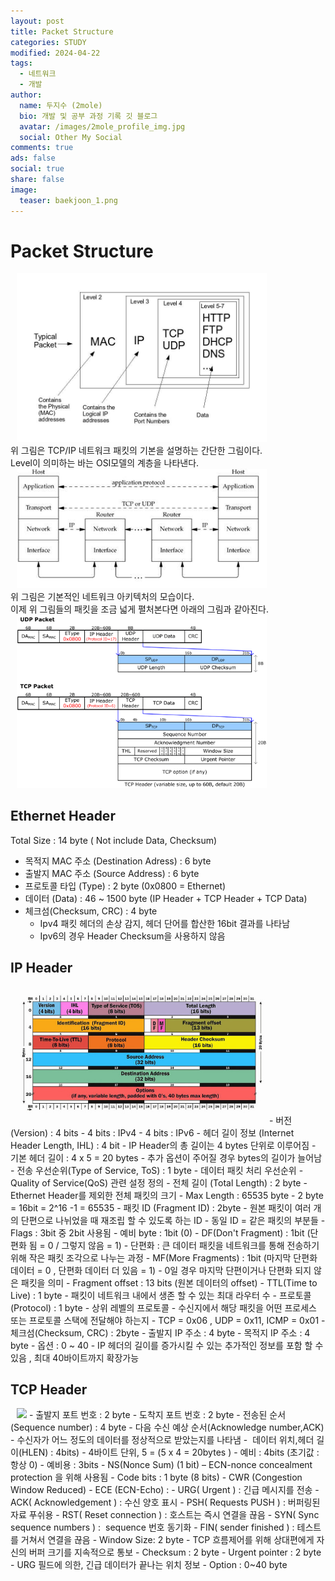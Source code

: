 ```yaml
---
layout: post
title: Packet Structure
categories: STUDY
modified: 2024-04-22
tags:
  - 네트워크
  - 개발
author:
  name: 두지수 (2mole)
  bio: 개발 및 공부 과정 기록 깃 블로그
  avatar: /images/2mole_profile_img.jpg
  social: Other My Social
comments: true
ads: false
social: true
share: false
image:
  teaser: baekjoon_1.png
---
```

# Packet Structure
<img src="/images/pcap/networkpacket.jpg" style= "width:400px; margin-left:10px"/><br>
위 그림은 TCP/IP 네트워크 패킷의 기본을 설명하는 간단한 그림이다.<br>
Level이 의미하는 바는 OSI모델의 계층을 나타낸다.<br>
<img src="/images/pcap/tcpdump-logical-representation.png" style= "width:400px; margin-left:10px"/><br>
위 그림은 기본적인 네트워크 아키텍처의 모습이다.<br>
이제 위 그림들의 패킷을 조금 넓게 펼처본다면 아래의 그림과 같아진다.<br>
<img src="/images/pcap/networkpacket_structer.png" style= "width:400px; margin-left:10px"/><br>
## Ethernet Header
Total Size : 14 byte ( Not include Data, Checksum)
- 목적지 MAC 주소 (Destination Adress) : 6 byte
- 출발지 MAC 주소 (Source Address) : 6 byte
- 프로토콜 타입 (Type) : 2 byte (0x0800 = Ethernet)
- 데이터 (Data) : 46 ~ 1500 byte (IP Header + TCP Header + TCP Data) 
- 체크섬(Checksum, CRC) : 4 byte
	- Ipv4 패킷 헤더의 손상 감지, 헤더 단어를 합산한 16bit 결과를 나타남
	- Ipv6의 경우 Header Checksum을 사용하지 않음

## IP Header
<img src="/images/pcap/ip_header.png" style= "width:400px; margin-left:10px"/>
- 버전(Version) : 4 bits
	- 4 bits : IPv4
	- 4 bits : IPv6
- 헤더 길이 정보 (Internet Header Length, IHL) : 4 bit
	- IP Header의 총 길이는 4 bytes 단위로 이루어짐
	- 기본 헤더 길이 : 4 x 5 = 20 bytes
	- 추가 옵션이 주어질 경우 bytes의 길이가 늘어남
- 전송 우선순위(Type of Service, ToS) : 1 byte
	- 데이터 패킷 처리 우선순위
	- Quality of Service(QoS) 관련 설정 정의
- 전체 길이 (Total Length) : 2 byte
	- Ethernet Header를 제외한 전체 패킷의 크기
	- Max Length : 65535 byte
		- 2 byte = 16bit = 2^16 -1 = 65535
- 패킷 ID (Fragment ID) : 2byte
	- 원본 패킷이 여러 개의 단편으로 나뉘었을 때 재조립 할 수 있도록 하는 ID
	- 동일 ID = 같은 패킷의 부분들
- Flags : 3bit 중 2bit 사용됨
	- 예비 byte : 1bit (0)
	- DF(Don't Fragment) : 1bit (단편화 됨 = 0 / 그렇지 않음 = 1)
		- 단편화 : 큰 데이터 패킷을 네트워크를 통해 전송하기 위해 작은 패킷 조각으로 나누는 과정
	- MF(More Fragments) : 1bit (마지막 단편화 데이터 = 0 , 단편화 데이터 더 있음 = 1)
		- 0일 경우 마지막 단편이거나 단편화 되지 않은 패킷을 의미
	- Fragment offset : 13 bits (원본 데이터의 offset)
- TTL(Time to Live) : 1 byte
	- 패킷이 네트워크 내에서 생존 할 수 있는 최대 라우터 수
- 프로토콜(Protocol) : 1 byte 
	- 상위 레벨의 프로토콜 
	- 수신지에서 해당 패킷을 어떤 프로세스 또는 프로토콜 스택에 전달해야 하는지
	- TCP = 0x06 , UDP = 0x11, ICMP = 0x01
- 체크섬(Checksum, CRC) : 2byte
- 출발지 IP 주소 : 4 byte
- 목적지 IP 주소 : 4 byte
- 옵션 : 0 ~ 40
	- IP 헤더의 길이를 증가시킬 수 있는 추가적인 정보를 포함 할 수 있음 , 최대 40바이트까지 확장가능

## TCP Header
<img src="/images/pcap/tcp_header.jpg" style= "width:400px; margin-left:10px"/>
- 출발지 포트 번호 : 2 byte
- 도착지 포트 번호 : 2 byte
- 전송된 순서 (Sequence number) : 4 byte
- 다음 수신 예상 순서(Acknowledge number,ACK)
	- 수신자가 어느 정도의 데이터를 정상적으로 받았는지를 나타냄
-  데이터 위치,헤더 길이(HLEN) : 4bits)
	- 4바이트 단위, 5 = (5 x 4 = 20bytes ) 
-  예비 : 4bits (초기값 : 항상 0)
	- 예비용 : 3bits  
	- NS(Nonce Sum) (1 bit) – ECN-nonce concealment protection 을 위해 사용됨
- Code bits : 1 byte (8 bits)
	- CWR (Congestion Window Reduced)  
	- ECE (ECN-Echo) :  
	- URG( Urgent ) : 긴급 메시지를 전송  
	- ACK( Acknowledgement ) : 수신 양호 표시 
	- PSH( Requests PUSH ) : 버퍼링된 자료 푸쉬용
	- RST( Reset connection ) : 호스트는 즉시 연결을 끊음  
	- SYN( Sync sequence numbers ) :  sequence 번호 동기화  
	- FIN( sender finished ) : 테스트를 거쳐서 연결을 끊음 
- Window Size: 2 byte
	- TCP 흐름제어를 위해 상대편에게 자신의 버퍼 크기를 지속적으로 통보
- Checksum : 2  byte
- Urgent pointer : 2 byte 
	- URG 필드에 의한, 긴급 데이터가 끝나는 위치 정보
- Option : 0~40 byte